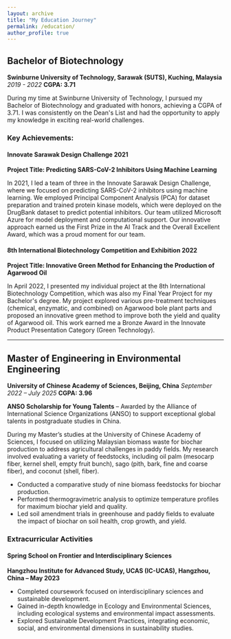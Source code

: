 ```yaml
---
layout: archive
title: "My Education Journey"
permalink: /education/
author_profile: true
---
```


## Bachelor of Biotechnology
**Swinburne University of Technology, Sarawak (SUTS), Kuching, Malaysia**
*2019 - 2022*
**CGPA: 3.71**

During my time at Swinburne University of Technology, I pursued my Bachelor of Biotechnology and graduated with honors, achieving a CGPA of 3.71. I was consistently on the Dean's List and had the opportunity to apply my knowledge in exciting real-world challenges.

### Key Achievements:

#### Innovate Sarawak Design Challenge 2021
**Project Title: Predicting SARS-CoV-2 Inhibitors Using Machine Learning**

In 2021, I led a team of three in the Innovate Sarawak Design Challenge, where we focused on predicting SARS-CoV-2 inhibitors using machine learning. We employed Principal Component Analysis (PCA) for dataset preparation and trained protein kinase models, which were deployed on the DrugBank dataset to predict potential inhibitors. Our team utilized Microsoft Azure for model deployment and computational support. Our innovative approach earned us the First Prize in the AI Track and the Overall Excellent Award, which was a proud moment for our team.

#### 8th International Biotechnology Competition and Exhibition 2022
**Project Title: Innovative Green Method for Enhancing the Production of Agarwood Oil**

In April 2022, I presented my individual project at the 8th International Biotechnology Competition, which was also my Final Year Project for my Bachelor's degree. My project explored various pre-treatment techniques (chemical, enzymatic, and combined) on Agarwood bole plant parts and proposed an innovative green method to improve both the yield and quality of Agarwood oil. This work earned me a Bronze Award in the Innovate Product Presentation Category (Green Technology).

---

## Master of Engineering in Environmental Engineering
**University of Chinese Academy of Sciences, Beijing, China**
*September 2022 – July 2025*
**CGPA: 3.96**

**ANSO Scholarship for Young Talents** – Awarded by the Alliance of International Science Organizations (ANSO) to support exceptional global talents in postgraduate studies in China.

During my Master’s studies at the University of Chinese Academy of Sciences, I focused on utilizing Malaysian biomass waste for biochar production to address agricultural challenges in paddy fields. My research involved evaluating a variety of feedstocks, including oil palm (mesocarp fiber, kernel shell, empty fruit bunch), sago (pith, bark, fine and coarse fiber), and coconut (shell, fiber).

*   Conducted a comparative study of nine biomass feedstocks for biochar production.
*   Performed thermogravimetric analysis to optimize temperature profiles for maximum biochar yield and quality.
*   Led soil amendment trials in greenhouse and paddy fields to evaluate the impact of biochar on soil health, crop growth, and yield.

### Extracurricular Activities

#### Spring School on Frontier and Interdisciplinary Sciences
**Hangzhou Institute for Advanced Study, UCAS (IC-UCAS), Hangzhou, China – May 2023**

*   Completed coursework focused on interdisciplinary sciences and sustainable development.
*   Gained in-depth knowledge in Ecology and Environmental Sciences, including ecological systems and environmental impact assessments.
*   Explored Sustainable Development Practices, integrating economic, social, and environmental dimensions in sustainability studies.
